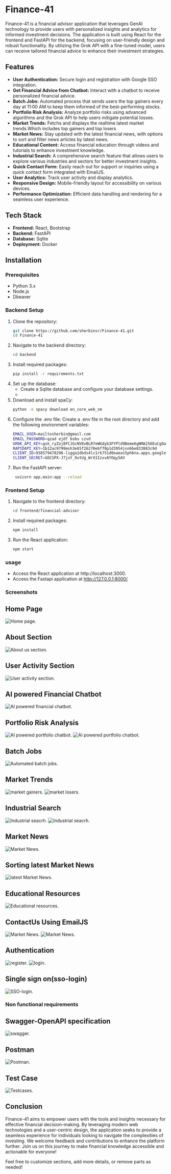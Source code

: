 # Finance-41

Finance-41 is a financial advisor application that leverages GenAI technology to provide users with personalized insights and analytics for informed investment decisions. The application is built using React for the frontend and FastAPI for the backend, focusing on user-friendly design and robust functionality. By utilizing the Grok API with a fine-tuned model, users can receive tailored financial advice to enhance their investment strategies.

## Features
- **User Authentication:** Secure login and registration with Google SSO integration.
- **Get Financial Advice from Chatbot:** Interact with a chatbot to receive personalized financial advice.
- **Batch Jobs:** Automated process that sends users the top gainers every day at 11:00 AM to keep them informed of the best-performing stocks.
- **Portfolio Risk Analysis:** Analyze portfolio risks using advanced algorithms and the Grok API to help users mitigate potential losses.
- **Market Trends:** Fetchs and displays the realtime latest market trends.Which includes top gainers and top  losers
 - **Market News:** Stay updated with the latest financial news, with options to sort and filter news articles by latest news.
 -  **Educational Content:** Access financial education through videos and tutorials to enhance investment knowledge.
- **Industrial Search:** A comprehensive search feature that allows users to explore various industries and sectors for better investment insights.
- **Quick Contact Form:** Easily reach out for support or inquiries using a quick contact form integrated with EmailJS.
- **User Analytics:** Track user activity and display analytics.
- **Responsive Design:** Mobile-friendly layout for accessibility on various devices.
- **Performance Optimization:** Efficient data handling and rendering for a seamless user experience.

## Tech Stack

- **Frontend:** React, Bootstrap
- **Backend:** FastAPI
- **Database:** Sqlite
- **Deployment:** Docker

## Installation

### Prerequisites

- Python 3.x
- Node.js
- Dbeaver 

### Backend Setup

1. Clone the repository:
   ```bash
   git clone https://github.com/sherbinsr/Finance-41.git
   cd Finance-41
   ```
 2. Navigate to the backend directory:
    ```bash
    cd backend
    ```
3. Install required packages:
    ```bash
    pip install -r requirements.txt
    ```
4. Set up the database:
    - Create a Sqlite database and configure your database settings.
    - 
5. Download and install spaCy:
    ```bash
    python -m spacy download en_core_web_sm
    ```
6. Configure the .env file: Create a .env file in the root directory and add the following environment variables:
    ```bash
    EMAIL_USER=mailtosherbin@gmail.com
    EMAIL_PASSWORD=qzad ejdf bsbu czvd
    GROK_API_KEY=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
    RAPIDAPI_KEY=1b12ac9799msh3e65f26270ebff0p1d3954jsn6be833883c9d
    CLIENT_ID=938579478296-ligga1dbds4lc1rk751d0oaeas5ph6na.apps.googleusercontent.com
    CLIENT_SECRET=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
    ```
7. Run the FastAPI server:
    ```bash
     uvicorn app.main:app --reload
    ```
### Frontend Setup

1. Navigate to the frontend directory:
    ```bash
    cd frontend/financial-advisor
    ```
2. Install required packages:
    ```bash
    npm install
    ```
3. Run the React application:
    ```bash
    npm start
    ```
### usage
- Access the React application at http://localhost:3000.
- Access the Fastapi application at http://127.0.0.1:8000/

### Screenshots

## Home Page
![Home page.](Screenshots/home.png)

## About Section 
![About us section.](Screenshots/about.png)

## User Activity Section 
![User activity section.](Screenshots/useractivity.png)

## AI powered Financial Chatbot
![ AI powered financial chatbot.](Screenshots/chatbot.png)

## Portfolio Risk Analysis
![ AI powered portfolio chatbot.](Screenshots/portfolio.png)
![ AI powered  portfolio chatbot.](Screenshots/portfolio2.png)

## Batch Jobs
![ Automated batch jobs.](Screenshots/batch-jobs.png)

## Market Trends
![ market gainers.](Screenshots/top-gainers.png)
![ market losers.](Screenshots/top-losers.png)

## Industrial Search
![ Industrial seacrh.](Screenshots/searchstock1.png)
![ Industrial seacrh.](Screenshots/searchstock2.png)

## Market News
![ Market News.](Screenshots/News.png)

## Sorting latest Market News
![latest Market News.](Screenshots/latestnews.png)

## Educational Resources
![Educational resources.](Screenshots/educationalsrc.png)

## ContactUs Using EmailJS
![ Market News.](Screenshots/contactus.png)
![ Market News.](Screenshots/emailjs.png)

## Authentication
![ register.](Screenshots/register.png)
![ login.](Screenshots/login.png)


## Single sign on(sso-login)
![ SSO-login.](Screenshots/sso-login.png)

### Non functional requirements

## Swagger-OpenAPI specification
![ swagger.](Screenshots/swagger.png)

## Postman
![ Postman.](Screenshots/postman.png)

## Test Case
![ Testcases.](Screenshots/testcase.png)

## Conclusion

Finance-41 aims to empower users with the tools and insights necessary for effective financial decision-making. By leveraging modern web technologies and a user-centric design, the application seeks to provide a seamless experience for individuals looking to navigate the complexities of investing. We welcome feedback and contributions to enhance the platform further. Join us on this journey to make financial knowledge accessible and actionable for everyone!

Feel free to customize sections, add more details, or remove parts as needed!
